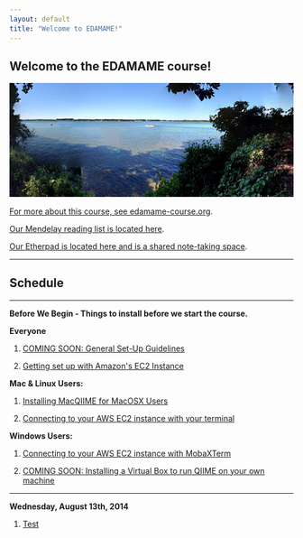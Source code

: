 ```yaml
---
layout: default
title: "Welcome to EDAMAME!"
---
```


## Welcome to the EDAMAME course!

![edamame header image](img/gull_lake.jpg)

[For more about this course, see edamame-course.org](http://edamame-course.org).

[Our Mendelay reading list is located here](http://www.mendeley.com/groups/4688421/edamame/).

[Our Etherpad is located here and is a shared note-taking space](https://edamame.etherpad.mozilla.org/1).

---------------------------------------------

## Schedule
---------------------------------------------
**Before We Begin - Things to install before we start the course.**

**Everyone**

1. [COMING SOON: General Set-Up Guidelines](#)

2. [Getting set up with Amazon's EC2 Instance](https://edamame-course.github.io/docs/intro_to_ec2_instance.html)

**Mac & Linux Users:**

1. [Installing MacQIIME for MacOSX Users](https://edamame-course.github.io/docs/extra/macqiime_installation.html)

2. [Connecting to your AWS EC2 instance with your terminal](https://edamame-course.github.io/docs/mac_os_linux_connect_to_ec2.html)

**Windows Users:**

1. [Connecting to your AWS EC2 instance with MobaXTerm](https://edamame-course.github.io/docs/mobaxterm.html)

2. [COMING SOON: Installing a Virtual Box to run QIIME on your own machine](#)

---------------------------------------------
**Wednesday, August 13th, 2014**

1. [Test](#)
